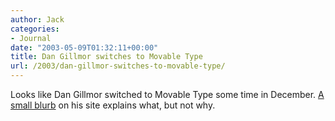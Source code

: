 ```yaml
---
author: Jack
categories:
- Journal
date: "2003-05-09T01:32:11+00:00"
title: Dan Gillmor switches to Movable Type
url: /2003/dan-gillmor-switches-to-movable-type/
---
```


Looks like Dan Gillmor switched to Movable Type some time in December. [A small blurb][1] on his site explains what, but not why.

 [1]: http://weblog.siliconvalley.com/column/dangillmor/archives/000669.shtml#000669